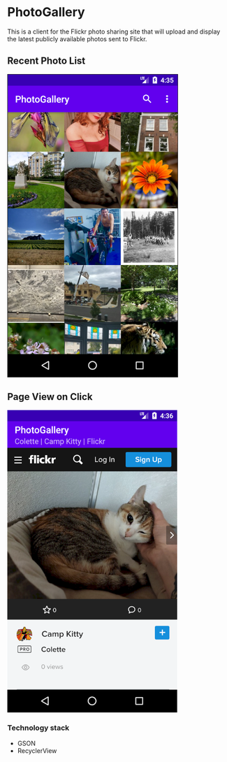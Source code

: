 # PhotoGallery
This is a client for the Flickr photo sharing site that will upload and display the latest publicly available photos sent to Flickr.
## Recent Photo List

![List recent photo](image/Screenshot%201.png)

## Page View on Click

![Page View onClick](image/Screenshot%202.png)

### Technology stack
- GSON
- RecyclerView

